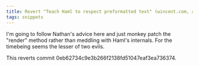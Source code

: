 ```yaml
---
title: Revert "Teach Haml to respect preformatted text" (wincent.com, add2e6c)
tags: snippets
---
```


I'm going to follow Nathan's advice here and just monkey patch the "render" method rather than meddling with Haml's internals. For the timebeing seems the lesser of two evils.

This reverts commit 0eb62734c9e3b266f2138fd51047eaf3ea736374.
